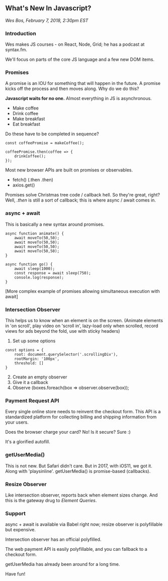 What's New In Javascript?
-------------------------

_Wes Bos, February 7, 2018, 2:30pm EST_

### Introduction

Wes makes JS courses - on React, Node, Grid; he has a podcast at syntax.fm.

We'll focus on parts of the core JS language and a few new DOM items.

### Promises

A promise is an IOU for something that will happen in the future. A promise
kicks off the process and then moves along.  Why do we do this?

**Javascript waits for no one.**  Almost everything in JS is asynchronous.

- Make coffee
- Drink coffee
- Make breakfast
- Eat breakfast

Do these have to be completed in sequence?

```
const coffeePromise = makeCoffee();

coffeePromise.then(coffee => {
    drinkCoffee();
});
```

Most new browser APIs are built on promises or observables.

- fetch() (.then .then)
- axios.get()

Promises solve Christmas tree code / callback hell.  So they're great, right?
Well, _.then_ is still a sort of callback; this is where async / await comes in.

### async + await

This is basically a new syntax around promises.

```
async function animate() {
    await moveTo(50,50);
    await moveTo(50,50);
    await moveTo(50,50);
    await moveTo(50,50);
}

async function go() {
    await sleep(1000);
    const response = await sleep(750);
    console.log(response);
}
```

[More complex example of promises allowing simultaneous execution with await]

### Intersection Observer

This helps us to know when an element is on the screen.  (Animate elements in
'on scroll', play video on 'scroll in', lazy-load only when scrolled, record
views for ads beyond the fold, use with sticky headers)

1. Set up some options

```
const options = {
    root: document.querySelector('.scrollingDiv'),
    rootMargin: '100px',
    threshold: []
}
```

2. Create an empty observer
3. Give it a callback
4. Observe (boxes.foreach(box => observer.observe(box));

### Payment Request API

Every single online store needs to reinvent the checkout form.  This API is a
standardized platform for collecting billing and shipping information from your
users.

Does the browser charge your card?  No!  Is it secure?  Sure :)

It's a glorified autofill.

### getUserMedia()

This is not new.  But Safari didn't care.  But in 2017, with iOS11, we got it.
Along with 'playsinline'. getUserMedia() is promise-based (callbacks).

### Resize Observer

Like intersection observer, reports back when element sizes change.  And this is
the gateway drug to _Element Queries_.

### Support

async + await is available via Babel right now; resize observer is polyfillable
but expensive.

Intersection observer has an official polyfilled.

The web payment API is easily polyfillable, and you can fallback to a checkout
form.

getUserMedia has already been around for a long time.

Have fun!


